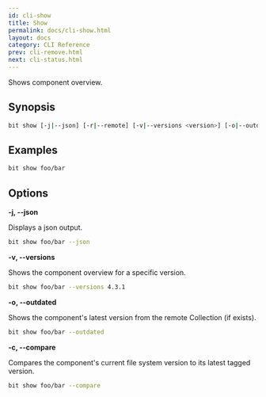 ```yaml
---
id: cli-show
title: Show
permalink: docs/cli-show.html
layout: docs
category: CLI Reference
prev: cli-remove.html
next: cli-status.html
---
```

Shows component overview.

## Synopsis

```bash
bit show [-j|--json] [-r|--remote] [-v|--versions <version>] [-o|--outdated] [-c|--compare]
```

## Examples

```bash
bit show foo/bar
```

## Options

**-j, --json**

Displays a json output.

```bash
bit show foo/bar --json
```

**-v, --versions**

Shows the component overview for a specific version.

```bash
bit show foo/bar --versions 4.3.1
```

**-o, --outdated**

Shows the component's latest version from the remote Collection (if exists).

```bash
bit show foo/bar --outdated
```

**-c, --compare**

Compares the component's current file system version to its latest tagged version.

```bash
bit show foo/bar --compare
```